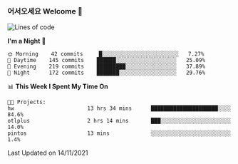 ### 어서오세요 Welcome 👋

<!--START_SECTION:waka-->
![Lines of code](https://img.shields.io/badge/From%20Hello%20World%20I%27ve%20Written-449019%20lines%20of%20code-blue)

**I'm a Night 🦉** 

```text
🌞 Morning    42 commits     █░░░░░░░░░░░░░░░░░░░░░░░░   7.27% 
🌆 Daytime    145 commits    ██████░░░░░░░░░░░░░░░░░░░   25.09% 
🌃 Evening    219 commits    █████████░░░░░░░░░░░░░░░░   37.89% 
🌙 Night      172 commits    ███████░░░░░░░░░░░░░░░░░░   29.76%

```


📊 **This Week I Spent My Time On** 

```text
🐱‍💻 Projects: 
hw                       13 hrs 34 mins      █████████████████████░░░░   84.6% 
otlplus                  2 hrs 14 mins       ███░░░░░░░░░░░░░░░░░░░░░░   14.0% 
pintos                   13 mins             ░░░░░░░░░░░░░░░░░░░░░░░░░   1.4%

```


 Last Updated on 14/11/2021
<!--END_SECTION:waka-->
